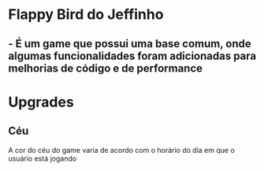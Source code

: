 # Flappy Bird do Jeffinho

## - É um game que possui uma base comum, onde algumas funcionalidades foram adicionadas para melhorias de código e de performance

# Upgrades

## Céu
A cor do céu do game varia de acordo com o horário do dia em que o usuário está jogando